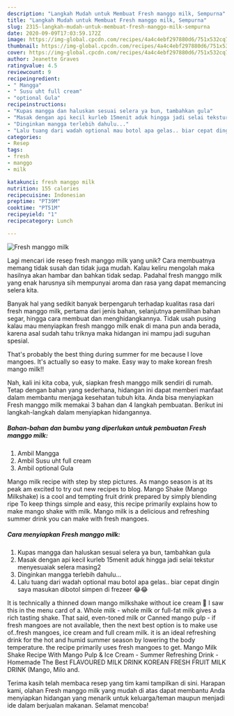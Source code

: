 ```yaml
---
description: "Langkah Mudah untuk Membuat Fresh manggo milk, Sempurna"
title: "Langkah Mudah untuk Membuat Fresh manggo milk, Sempurna"
slug: 2315-langkah-mudah-untuk-membuat-fresh-manggo-milk-sempurna
date: 2020-09-09T17:03:59.172Z
image: https://img-global.cpcdn.com/recipes/4a4c4ebf297880d6/751x532cq70/fresh-manggo-milk-foto-resep-utama.jpg
thumbnail: https://img-global.cpcdn.com/recipes/4a4c4ebf297880d6/751x532cq70/fresh-manggo-milk-foto-resep-utama.jpg
cover: https://img-global.cpcdn.com/recipes/4a4c4ebf297880d6/751x532cq70/fresh-manggo-milk-foto-resep-utama.jpg
author: Jeanette Graves
ratingvalue: 4.5
reviewcount: 9
recipeingredient:
- " Mangga"
- " Susu uht full cream"
- "optional Gula"
recipeinstructions:
- "Kupas mangga dan haluskan sesuai selera ya bun, tambahkan gula"
- "Masak dengan api kecil kurleb 15menit aduk hingga jadi selai tekstur menyesuaiak selera masing2"
- "Dinginkan mangga terlebih dahulu..."
- "Lalu tuang dari wadah optional mau botol apa gelas.. biar cepat dingin saya masukan dibotol simpen di frezeer 😂😂"
categories:
- Resep
tags:
- fresh
- manggo
- milk

katakunci: fresh manggo milk 
nutrition: 155 calories
recipecuisine: Indonesian
preptime: "PT39M"
cooktime: "PT51M"
recipeyield: "1"
recipecategory: Lunch

---
```



![Fresh manggo milk](https://img-global.cpcdn.com/recipes/4a4c4ebf297880d6/751x532cq70/fresh-manggo-milk-foto-resep-utama.jpg)

Lagi mencari ide resep fresh manggo milk yang unik? Cara membuatnya memang tidak susah dan tidak juga mudah. Kalau keliru mengolah maka hasilnya akan hambar dan bahkan tidak sedap. Padahal fresh manggo milk yang enak harusnya sih mempunyai aroma dan rasa yang dapat memancing selera kita.

Banyak hal yang sedikit banyak berpengaruh terhadap kualitas rasa dari fresh manggo milk, pertama dari jenis bahan, selanjutnya pemilihan bahan segar, hingga cara membuat dan menghidangkannya. Tidak usah pusing kalau mau menyiapkan fresh manggo milk enak di mana pun anda berada, karena asal sudah tahu triknya maka hidangan ini mampu jadi suguhan spesial.

That&#39;s probably the best thing during summer for me because I love mangoes. It&#39;s actually so easy to make. Easy way to make korean fresh mango milk!!


Nah, kali ini kita coba, yuk, siapkan fresh manggo milk sendiri di rumah. Tetap dengan bahan yang sederhana, hidangan ini dapat memberi manfaat dalam membantu menjaga kesehatan tubuh kita. Anda bisa menyiapkan Fresh manggo milk memakai 3 bahan dan 4 langkah pembuatan. Berikut ini langkah-langkah dalam menyiapkan hidangannya.

<!--inarticleads1-->

##### Bahan-bahan dan bumbu yang diperlukan untuk pembuatan Fresh manggo milk:

1. Ambil  Mangga
1. Ambil  Susu uht full cream
1. Ambil optional Gula


Mango milk recipe with step by step pictures. As mango season is at its peak am excited to try out new recipes to blog. Mango Shake (Mango Milkshake) is a cool and tempting fruit drink prepared by simply blending ripe To keep things simple and easy, this recipe primarily explains how to make mango shake with milk. Mango milk is a delicious and refreshing summer drink you can make with fresh mangoes. 

<!--inarticleads2-->

##### Cara menyiapkan Fresh manggo milk:

1. Kupas mangga dan haluskan sesuai selera ya bun, tambahkan gula
1. Masak dengan api kecil kurleb 15menit aduk hingga jadi selai tekstur menyesuaiak selera masing2
1. Dinginkan mangga terlebih dahulu...
1. Lalu tuang dari wadah optional mau botol apa gelas.. biar cepat dingin saya masukan dibotol simpen di frezeer 😂😂


It is technically a thinned down mango milkshake without ice cream 🙂 I saw this in the menu card of a. Whole milk - whole milk or full-fat milk gives a rich tasting shake. That said, even-toned milk or Canned mango pulp - if fresh mangoes are not available, then the next best option is to make use of..fresh mangoes, ice cream and full cream milk. it is an ideal refreshing drink for the hot and humid summer season by lowering the body temperature. the recipe primarily uses fresh mangoes to get. Mango Milk Shake Recipe With Mango Pulp &amp; Ice Cream - Summer Refreshing Drink - Homemade The Best FLAVOURED MILK DRINK KOREAN FRESH FRUIT MILK DRINK (Mango, Milo and. 

Terima kasih telah membaca resep yang tim kami tampilkan di sini. Harapan kami, olahan Fresh manggo milk yang mudah di atas dapat membantu Anda menyiapkan hidangan yang menarik untuk keluarga/teman maupun menjadi ide dalam berjualan makanan. Selamat mencoba!
